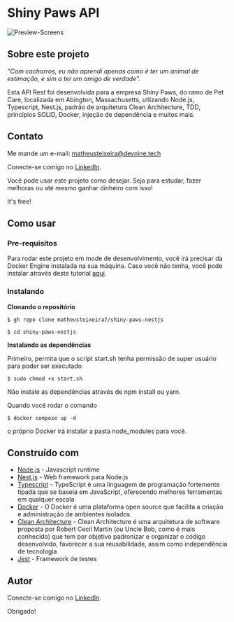 # Shiny Paws API

![Preview-Screens](https://i.ibb.co/k60hdpy/clean-architecture-github.png)

## Sobre este projeto

_"Com cachorros, eu não aprendi apenas como é ter um animal de estimação, e sim a ter um amigo de verdade"._

Esta API Rest foi desenvolvida para a empresa Shiny Paws, do ramo de Pet Care, localizada em Abington, Massachusetts, utlizando Node.js, Typescript, Nest.js, padrão de arquitetura Clean Architecture, TDD, princípios SOLID, Docker, injeção de dependência e muitos mais.

## Contato

Me mande um e-mail: matheusteixeira@devnine.tech

Conecte-se comigo no [LinkedIn](https://www.linkedin.com/in/matheusteixeirajs).

Você pode usar este projeto como desejar. Seja para estudar, fazer melhoras ou até mesmo ganhar dinheiro com isso!

It's free!

## Como usar

### Pre-requisitos

Para rodar este projeto em mode de desenvolvimento, você irá precisar da Docker Engine instalada na sua máquina. Caso você não tenha, você pode instalar através deste tutorial [aqui](https://docs.docker.com/engine/install/).

### Instalando

**Clonando o repositório**

```
$ gh repo clone matheusteixeira7/shiny-paws-nestjs

$ cd shiny-paws-nestjs
```

**Instalando as dependências**

Primeiro, permita que o script start.sh tenha permissão de super usuário para poder ser executado

```
$ sudo chmod +x start.sh
```

Não instale as dependências através de npm install ou yarn.

Quando você rodar o comando

```
$ docker compose up -d
```

o próprio Docker irá instalar a pasta node_modules para você.

## Construído com

- [Node.js](https://nodejs.org/en/) - Javascript runtime
- [Nest.js](https://nestjs.com/) - Web framework para Node.js
- [Typescript](https://www.typescriptlang.org/) - TypeScript é uma linguagem de programação fortemente tipada que se baseia em JavaScript, oferecendo melhores ferramentas em qualquer escala
- [Docker](https://www.docker.com/) - O Docker é uma plataforma open source que facilita a criação e administração de ambientes isolados
- [Clean Architecture](https://redux-saga.js.org/) - Clean Architecture é uma arquitetura de software proposta por Robert Cecil Martin (ou Uncle Bob, como é mais conhecido) que tem por objetivo padronizar e organizar o código desenvolvido, favorecer a sua reusabilidade, assim como independência de tecnologia
- [Jest](https://jestjs.io/) - Framework de testes

## Autor

Conecte-se comigo no [LinkedIn](https://www.linkedin.com/in/matheusteixeirajs).

Obrigado!
